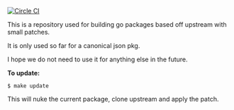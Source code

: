 [![Circle CI](https://circleci.com/gh/docker/go.svg?style=svg)](https://circleci.com/gh/docker/go)

This is a repository used for building go packages based off upstream with
small patches.

It is only used so far for a canonical json pkg.

I hope we do not need to use it for anything else in the future.

**To update:**

```console
$ make update
```

This will nuke the current package, clone upstream and apply the patch.
